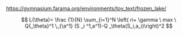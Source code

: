 https://gymnasium.farama.org/environments/toy_text/frozen_lake/  

$$ L(\theta)= \frac {1}{N} \sum_{i=1}^N \left( ri+ \gamma \ max \ Q{_\theta}^1 \_{\a^1} (S _i ^1,a^1)-Q _\theta(S_i,a_i)\right)^2  $$
